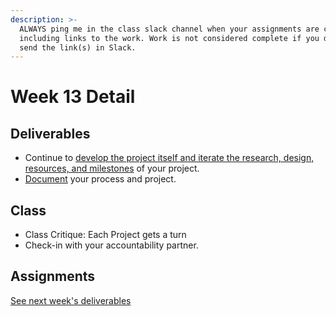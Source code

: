 ```yaml
---
description: >-
  ALWAYS ping me in the class slack channel when your assignments are complete
  including links to the work. Work is not considered complete if you do not
  send the link(s) in Slack.
---
```


# Week 13 Detail

## Deliverables

* Continue to [develop the project itself and iterate the research, design, resources, and milestones](../project\_plan.md) of your project.
* [Document](../pre-work/website.md) your process and project.

## Class

* Class Critique: Each Project gets a turn
* Check-in with your accountability partner.

## Assignments

[See next week's deliverables](week14\_detail.md)
